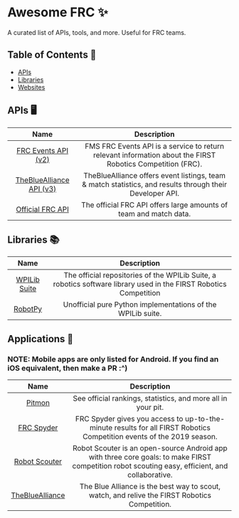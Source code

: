 # Awesome FRC ✨

A curated list of APIs, tools, and more. Useful for FRC teams.

## Table of Contents 📜

- [APIs](#APIs)
- [Libraries](#Libraries)
- [Websites](#Websites)

## <a name="APIs"></a> APIs 🖥️

|                                  Name                                 |                                                 Description                                                |
|:---------------------------------------------------------------------:|:----------------------------------------------------------------------------------------------------------:|
|       [FRC Events API (v2)](https://frcevents2.docs.apiary.io/)       | FMS FRC Events API is a service to return relevant information about the FIRST Robotics Competition (FRC). |
|  [TheBlueAlliance API (v3)](https://www.thebluealliance.com/apidocs)  |  TheBlueAlliance offers event listings, team & match statistics, and results through their Developer API.  |
| [Official FRC API](https://frc-events.firstinspires.org/services/API) |                      The official FRC API offers large amounts of team and match data.                     |


## <a name="Libraries"></a> Libraries 📚

|                      Name                      |                                                    Description                                                    |
|:----------------------------------------------:|:-----------------------------------------------------------------------------------------------------------------:|
| [WPILib Suite](https://github.com/wpilibsuite) | The official repositories of the WPILib Suite, a robotics software library used in the FIRST Robotics Competition |
|      [RobotPy](https://github.com/robotpy)     |                            Unofficial pure Python implementations of the WPILib suite.                            |

## <a name="Applications"></a> Applications 📱

### __NOTE:__ Mobile apps are only listed for Android. If you find an iOS equivalent, then make a PR :^)

|                       Name                       |                          Description                         |
|:------------------------------------------------:|:------------------------------------------------------------:|
| [Pitmon](https://github.com/banting-7200/Pitmon) | See official rankings, statistics, and more all in your pit. |
| [FRC Spyder](https://play.google.com/store/apps/details?id=com.dwabtech.frcspyder&hl=en) | FRC Spyder gives you access to up-to-the-minute results for all FIRST Robotics Competition events of the 2019 season. |
| [Robot Scouter](https://play.google.com/store/apps/details?id=com.supercilex.robotscouter&hl=en_CA) | Robot Scouter is an open-source Android app with three core goals: to make FIRST competition robot scouting easy, efficient, and collaborative. |
| [TheBlueAlliance](https://play.google.com/store/apps/details?id=com.thebluealliance.androidclient&hl=en) | The Blue Alliance is the best way to scout, watch, and relive the FIRST Robotics Competition. |